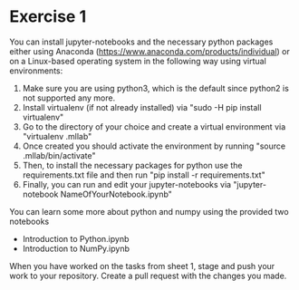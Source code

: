 # Exercise 1

You can install jupyter-notebooks and the necessary python packages either using Anaconda 
(https://www.anaconda.com/products/individual) or on a Linux-based operating system in the following way using virtual environments:

1. Make sure you are using python3, which is the default since python2 is not supported any more.
2. Install virtualenv (if not already installed) via 
	"sudo -H pip install virtualenv"
3. Go to the directory of your choice and create a virtual environment via
	"virtualenv .mllab"
4. Once created you should activate the environment by running
	"source .mllab/bin/activate"
5. Then, to install the necessary packages for python use the
   requirements.txt file and then run
	"pip install -r requirements.txt"
6. Finally, you can run and edit your jupyter-notebooks via
	"jupyter-notebook NameOfYourNotebook.ipynb"

You can learn some more about python and numpy using the provided two notebooks 
- Introduction to Python.ipynb
- Introduction to NumPy.ipynb

When you have worked on the tasks from sheet 1, stage and push your work to your repository. Create a pull request with the changes you made.
